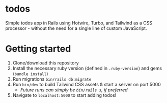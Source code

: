 # todos

Simple todos app in Rails using Hotwire, Turbo, and Tailwind as a CSS processor - without the need for a single line of custom JavaScript.

# Getting started

1. Clone/download this repository
2. Install the necessary ruby version (defined in `.ruby-version`) and gems (`bundle install`)
3. Run migrations `bin/rails db:migrate`
4. Run `bin/dev` to build Tailwind CSS assets & start a server on port 5000
   - _Future runs can simply be `bin/rails s`, if preferred_
5. Navigate to `localhost:5000` to start adding todos!
